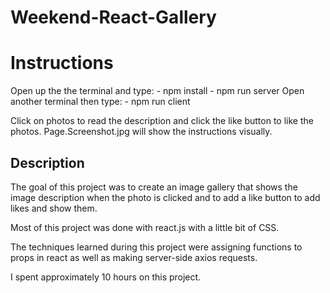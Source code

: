 # Weekend-React-Gallery

# Instructions

Open up the the terminal and type:
    - npm install
    - npm run server
    Open another terminal then type:
    - npm run client

Click on photos to read the description and click the like button to like the photos. Page.Screenshot.jpg will show the instructions visually.

## Description

The goal of this project was to create an image gallery that shows the image description when the photo is clicked and to add a like button to add likes and show them.

Most of this project was done with react.js with a little bit of CSS.

The techniques learned during this project were assigning functions to props in react as well as making server-side axios requests.

I spent approximately 10 hours on this project.